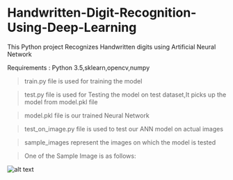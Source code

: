 # Handwritten-Digit-Recognition-Using-Deep-Learning
This Python project Recognizes Handwritten digits using Artificial Neural Network

Requirements : Python 3.5,sklearn,opencv,numpy
> train.py file is used for training the model

> test.py file is used for Testing the model on test dataset,It picks up the model from model.pkl file

> model.pkl file is our trained Neural Network

> test_on_image.py file is used to test our ANN model on actual images

> sample_images represent the images on which the model is tested

> One of the Sample Image is as follows:

![alt text](https://github.com/kaustubhdevkar/Handwritten-Digit-Recognition-Using-Deep-Learning/blob/master/sample_image.jpg)



